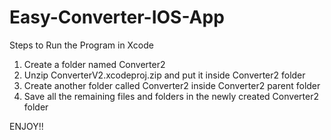 # Easy-Converter-IOS-App

Steps to Run the Program in Xcode
  1) Create a folder named Converter2
  2) Unzip ConverterV2.xcodeproj.zip and put it inside Converter2 folder
  3) Create another folder called Converter2 inside Converter2 parent folder
  4) Save all the remaining files and folders in the newly created Converter2 folder
  
  
  ENJOY!!

